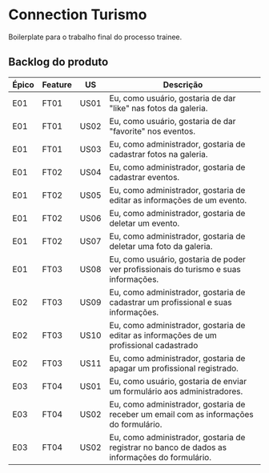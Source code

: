 # Connection Turismo

Boilerplate para o trabalho final do processo trainee.

## Backlog do produto

|Épico|Feature|US|Descrição|
|--|--|--|--|
|E01|FT01|US01|Eu, como usuário, gostaria de dar "like" nas fotos da galeria.|
|E01|FT01|US02|Eu, como usuário, gostaria de dar "favorite" nos eventos.|
|E01|FT01|US03|Eu, como administrador, gostaria de cadastrar fotos na galeria.|
|E01|FT02|US04|Eu, como administrador, gostaria de cadastrar eventos.|
|E01|FT02|US05|Eu, como administrador, gostaria de editar as informações de um evento.|
|E01|FT02|US06|Eu, como administrador, gostaria de deletar um evento.|
|E01|FT02|US07|Eu, como administrador, gostaria de deletar uma foto da galeria.|
|E01|FT03|US08|Eu, como usuário, gostaria de poder ver profissionais do turismo e suas informações.|
|E02|FT03|US09|Eu, como administrador, gostaria de cadastrar um profissional e suas informações.|
|E02|FT03|US10|Eu, como administrador, gostaria de editar as informações de um profissional cadastrado|
|E02|FT03|US11|Eu, como administrador, gostaria de apagar um profissional registrado.|
|E03|FT04|US01|Eu, como usuário, gostaria de enviar um formulário aos administradores.|
|E03|FT04|US02|Eu, como administrador, gostaria de receber um email com as informações do formulário.|
|E03|FT04|US02|Eu, como administrador, gostaria de registrar no banco de dados as informações do formulário.|
